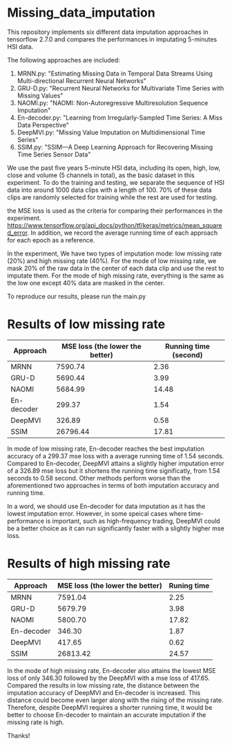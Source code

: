 # Missing_data_imputation

This repository implements six different data imputation approaches in tensorflow 2.7.0 and compares the performances in imputating 5-minutes HSI data. 

The following approaches are included:
1. MRNN.py: "Estimating Missing Data in Temporal Data Streams Using Multi-directional Recurrent Neural Networks"
2. GRU-D.py: "Recurrent Neural Networks for Multivariate Time Series with Missing Values"
3. NAOMI.py: "NAOMI: Non-Autoregressive Multiresolution Sequence Imputation"
4. En-decoder.py: "Learning from Irregularly-Sampled Time Series: A Miss Data Perspective"
5. DeepMVI.py: "Missing Value Imputation on Multidimensional Time Series"
6. SSIM.py: "SSIM—A Deep Learning Approach for Recovering Missing Time Series Sensor Data"

We use the past five years 5-minute HSI data, including its open, high, low, close and volume (5 channels in total), as the basic dataset in this experiment. To do the training and testing, we separate the sequence of HSI data into around 1000 data clips with a length of 100. 70% of these data clips are randomly selected for training while the rest are used for testing. 

the MSE loss is used as the criteria for comparing their performances in the experiment. https://www.tensorflow.org/api_docs/python/tf/keras/metrics/mean_squared_error. In addition, we record the average running time of each approach for each epoch as a reference.

In the experiment, We have two types of imputation mode: low missing rate (20%) and high missing rate (40%). For the mode of low missing rate, we mask 20% of the raw data in the center of each data clip and use the rest to imputate them. For the mode of high missing rate, everything is the same as the low one except 40% data are masked in the center. 

To reproduce our results, please run the main.py

# Results of low missing rate


| Approach  | MSE loss (the lower the better) |  Running time (second) |
| ------------- | ------------- | ---------- |
| MRNN  | 7590.74  | 2.36  |
| GRU-D  | 5690.44  | 3.99  |
| NAOMI  | 5684.99  | 14.48  |
| En-decoder  | 299.37 | 1.54  |
| DeepMVI  | 326.89  | 0.58  |
| SSIM  | 26796.44  | 17.81  |

In mode of low missing rate, En-decoder reaches the best imputation accuracy of a 299.37 mse loss with a average running time of 1.54 seconds. Compared to En-decoder, DeepMVI attains a slightly higher imputation error of a 326.89 mse loss but it shortens the running time significatly, from 1.54 seconds to 0.58 second. Other methods perform worse than the aforementioned two approaches in terms of both imputation accuracy and running time.

In a word, we should use En-decoder for data imputation as it has the lowest imputation error. However, in some speical cases where time-performance is important, such as high-frequency trading, DeepMVI could be a better choice as it can run significantly faster with a slightly higher mse loss.

# Results of high missing rate


| Approach  | MSE loss (the lower the better) |  Runing time |
| ------------- | ------------- | -----------|
| MRNN  | 7591.04  | 2.25  |
| GRU-D  | 5679.79  | 3.98  |
| NAOMI  | 5800.70  | 17.82  |
| En-decoder  | 346.30  | 1.87  |
| DeepMVI  | 417.65  | 0.62  |
| SSIM  | 26813.42  | 24.57  |

In the mode of high missing rate, En-decoder also attains the lowest MSE loss of only 346.30 followed by the DeepMVI with a mse loss of 417.65. Compared the results in low missing rate, the distance between the imputation accuracy of DeepMVI and En-decoder is increased. This distance could become even larger along with the rising of the missing rate. Therefore, despite DeepMVI requires a shorter running time, it would be better to choose En-decoder to maintain an accurate imputation if the missing rate is high.

Thanks!
